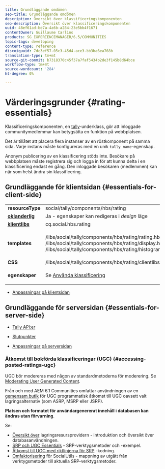 ```yaml
---
title: Grundläggande omdömen
seo-title: Grundläggande omdömen
description: Översikt över klassificeringskomponenten
seo-description: Översikt över klassificeringskomponenten
uuid: 48ef61ad-be7a-4a6b-a284-23e5bb4f1671
contentOwner: Guillaume Carlino
products: SG_EXPERIENCEMANAGER/6.5/COMMUNITIES
topic-tags: developing
content-type: reference
discoiquuid: 7dc3ef57-05c3-45d4-ace3-bb3ba6ea768b
translation-type: tm+mt
source-git-commit: b7318370c45f37a7faf5434b2de3f145b8d64bce
workflow-type: tm+mt
source-wordcount: '284'
ht-degree: 0%

---
```



# Värderingsgrunder {#rating-essentials}

Klassificeringskomponenten, en [tally](tally.md)-underklass, gör att inloggade communitymedlemmar kan betygsätta en funktion på webbplatsen.

Det är tillåtet att placera flera instanser av en röstkomponent på samma sida. Varje instans måste konfigureras med en unik `tally name`-egenskap.

Anonym publicering av en klassificering stöds inte. Besökare på webbplatsen måste registrera sig och logga in för att kunna delta i en klassificering endast en gång. Den inloggade besökaren (medlemmen) kan när som helst ändra sin klassificering.

## Grundläggande för klientsidan {#essentials-for-client-side}

<table>
 <tbody>
  <tr>
   <td> <strong>resourceType</strong></td>
   <td> social/tally/components/hbs/rating</td>
  </tr>
  <tr>
   <td> <a href="scf.md#add-or-include-a-communities-component"><strong>oklanderlig</strong></a></td>
   <td>Ja - egenskaper kan redigeras i <i>design </i>läge</td>
  </tr>
  <tr>
   <td> <a href="client-customize.md#clientlibs-for-scf"><strong>klientlibs</strong></a></td>
   <td> cq.social.hbs.rating</td>
  </tr>
  <tr>
   <td> <strong>templates</strong></td>
   <td><p> /libs/social/tally/components/hbs/rating/rating.hbs<br /> /libs/social/tally/components/hbs/rating/display.hbs<br /> /libs/social/tally/components/hbs/rating/histogram.hbs</p> </td>
  </tr>
  <tr>
   <td><strong>CSS</strong></td>
   <td> /libs/social/tally/components/hbs/rating/clientlibs/ratingcomponent.css</td>
  </tr>
  <tr>
   <td><strong>egenskaper</strong></td>
   <td><p>Se <a href="rating.md">Använda klassificering</a></p> </td>
  </tr>
 </tbody>
</table>

* [Anpassningar på klientsidan](client-customize.md)

## Grundläggande för serversidan {#essentials-for-server-side}

* [Tally API:er](https://helpx.adobe.com/experience-manager/6-5/sites/developing/using/reference-materials/javadoc/com/adobe/cq/social/tally/client/api/package-summary.html)

* [Slutpunkter](https://helpx.adobe.com/experience-manager/6-5/sites/developing/using/reference-materials/javadoc/com/adobe/cq/social/tally/client/endpoints/package-summary.html)

* [Anpassningar på serversidan](server-customize.md)

### Åtkomst till bokförda klassificeringar (UGC) {#accessing-posted-ratings-ugc}

UGC bör modereras med någon av standardmetoderna för moderering.
Se [Moderating User Generated Content](moderate-ugc.md).

Från och med AEM 6.1 Communities omfattar användningen av en [gemensam butik](working-with-srp.md) för UGC programmatisk åtkomst till UGC oavsett valt lagringsalternativ (som ASRP, MSRP eller JSRP).

**Platsen och formatet för användargenererat innehåll i databasen kan ändras utan förvarning**.

Se:

* [Översikt över](srp.md)  lagringsresursprovidern - introduktion och översikt över databasanvändningen.
* [SRP och UGC Essentials](srp-and-ugc.md) - SRP-verktygsmetoder och -exempel.
* [Åtkomst till UGC med riktlinjerna för SRP](accessing-ugc-with-srp.md) -kodning.
* [Omfaktorisering](socialutils.md)  för SocialUtils - mappning av utgått från verktygsmetoder till aktuella SRP-verktygsmetoder.

